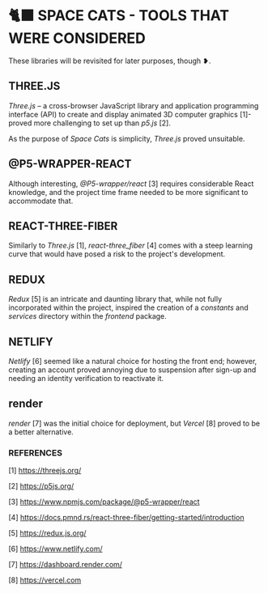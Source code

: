 # 🐈‍⬛ SPACE CATS - TOOLS THAT WERE CONSIDERED

These libraries will be revisited for later purposes, though ❥.

## THREE.JS

_Three.js_ – a cross-browser JavaScript library and application programming interface (API) to create and display animated 3D computer graphics [1]- proved more challenging to set up than _p5.js_ [2].

As the purpose of _Space Cats_ is simplicity, _Three.js_ proved unsuitable.

## @P5-WRAPPER-REACT

Although interesting, _@P5-wrapper/react_ [3] requires considerable React knowledge, and the project time frame needed to be more significant to accommodate that.

## REACT-THREE-FIBER

Similarly to _Three.js_ [1], _react-three_fiber_ [4] comes with a steep learning curve that would have posed a risk to the project's development.

## REDUX

_Redux_ [5] is an intricate and daunting library that, while not fully incorporated within the project, inspired the creation of a _constants_ and _services_ directory within the _frontend_ package.

## NETLIFY

_Netlify_ [6] seemed like a natural choice for hosting the front end; however, creating an account proved annoying due to suspension after sign-up and needing an identity verification to reactivate it.

## render

_render_ [7] was the initial choice for deployment, but _Vercel_ [8] proved to be a better alternative.

### REFERENCES

[1] https://threejs.org/

[2] https://p5js.org/

[3] https://www.npmjs.com/package/@p5-wrapper/react

[4] https://docs.pmnd.rs/react-three-fiber/getting-started/introduction

[5] https://redux.js.org/

[6] https://www.netlify.com/

[7] https://dashboard.render.com/

[8] https://vercel.com

